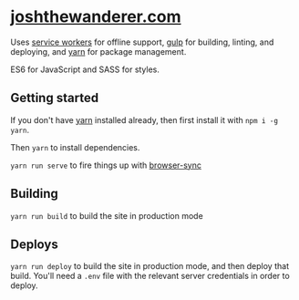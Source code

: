 # [joshthewanderer.com](https://joshthewanderer.com)

Uses [service workers](https://developer.mozilla.org/en-US/docs/Web/API/Service_Worker_API/Using_Service_Workers) for offline support, [gulp](http://gulpjs.com/) for building, linting, and deploying, and [yarn](https://yarnpkg.com) for package management.

ES6 for JavaScript and SASS for styles.

## Getting started

If you don't have [yarn](https://yarnpkg.com) installed already, then first install it with `npm i -g yarn`.

Then `yarn` to install dependencies.

`yarn run serve` to fire things up with [browser-sync](https://browsersync.io/)

## Building

`yarn run build` to build the site in production mode

## Deploys

`yarn run deploy` to build the site in production mode, and then deploy that build. You'll need a `.env` file with the relevant server credentials in order to deploy.